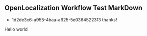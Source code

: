## OpenLocalization Workflow Test MarkDown
* 1d2de3c6-a955-4baa-a625-5e0364522313 
thanks!

Hello world